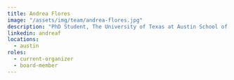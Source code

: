 ```yaml
---
title: Andrea Flores
image: "/assets/img/team/andrea-flores.jpg"
description: "PhD Student, The University of Texas at Austin School of Information"
linkedin: andreaf
locations:
  - austin
roles:
  - current-organizer
  - board-member
---
```

